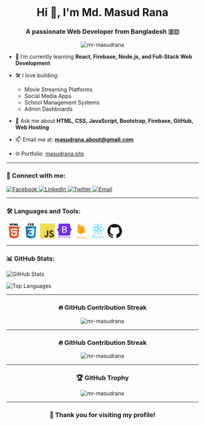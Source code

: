 <h1 align="center">Hi 👋, I'm Md. Masud Rana</h1>
<h3 align="center">A passionate Web Developer from Bangladesh 🇧🇩</h3>

<p align="center">
  <img src="https://komarev.com/ghpvc/?username=mr-masudrana&label=Profile%20views&color=0e75b6&style=flat" alt="mr-masudrana" />
</p>

- 🌱 I’m currently learning **React, Firebase, Node.js, and Full-Stack Web Development**

- 🛠️ I love building:
  - Movie Streaming Platforms  
  - Social Media Apps  
  - School Management Systems  
  - Admin Dashboards

- 💬 Ask me about **HTML, CSS, JavaScript, Bootstrap, Firebase, GitHub, Web Hosting**

- 📫 Email me at: **masudrana.about@gmail.com**

- 🌐 Portfolio: [masudrana.site](https://masudrana.site)

---

<h3 align="left">🔗 Connect with me:</h3>
<p align="left">
  <a href="https://facebook.com/mdmasudrana.fb" target="_blank">
    <img src="https://cdn-icons-png.flaticon.com/512/733/733547.png" alt="Facebook" height="30" width="30" />
  </a>
  <a href="https://linkedin.com/in/rana-mdmasud" target="_blank">
    <img src="https://cdn-icons-png.flaticon.com/512/174/174857.png" alt="LinkedIn" height="30" width="30" />
  </a>
  <a href="https://x.com/mr-masudrana" target="_blank">
    <img src="https://cdn-icons-png.flaticon.com/512/733/733579.png" alt="Twitter" height="30" width="30" />
  </a>
  <a href="mailto:masudrana.about@gmail.com">
    <img src="https://cdn-icons-png.flaticon.com/512/732/732200.png" alt="Email" height="30" width="30" />
  </a>
</p>

---

<h3 align="left">🛠️ Languages and Tools:</h3>
<p align="left">
  <img src="https://raw.githubusercontent.com/devicons/devicon/master/icons/html5/html5-original-wordmark.svg" alt="HTML5" width="40" height="40"/>
  <img src="https://raw.githubusercontent.com/devicons/devicon/master/icons/css3/css3-original-wordmark.svg" alt="CSS3" width="40" height="40"/>
  <img src="https://raw.githubusercontent.com/devicons/devicon/master/icons/javascript/javascript-original.svg" alt="JavaScript" width="40" height="40"/>
  <img src="https://raw.githubusercontent.com/devicons/devicon/master/icons/bootstrap/bootstrap-plain-wordmark.svg" alt="Bootstrap" width="40" height="40"/>
  <img src="https://raw.githubusercontent.com/devicons/devicon/master/icons/firebase/firebase-plain-wordmark.svg" alt="Firebase" width="40" height="40"/>
  <img src="https://raw.githubusercontent.com/devicons/devicon/master/icons/react/react-original-wordmark.svg" alt="React" width="40" height="40"/>
  <img src="https://raw.githubusercontent.com/devicons/devicon/master/icons/github/github-original.svg" alt="GitHub" width="40" height="40"/>
</p>

---

<h3>📊 GitHub Stats:</h3>

<p align="left">
  <img src="https://github-readme-stats.vercel.app/api?username=mr-masudrana&show_icons=true&locale=en&theme=algolia" alt="GitHub Stats" />
</p>

<p align="left">
  <img src="https://github-readme-stats.vercel.app/api/top-langs/?username=mr-masudrana&layout=compact&theme=algolia" alt="Top Languages" />
</p>

---

<h3 align="center">🔥 GitHub Contribution Streak</h3>

<p align="center">
  <img src="https://github-readme-streak-stats.herokuapp.com/?user=mr-masudrana&theme=algolia" alt="mr-masudrana" />
</p>

---

<h3 align="center">🔥 GitHub Contribution Streak</h3>

<p align="center">
  <img src="https://github-readme-streak-stats.herokuapp.com/?user=mr-masudrana&theme=algolia" alt="mr-masudrana" />
</p>

---

<h3 align="center">🏆 GitHub Trophy</h3>
<p align="center">
  <img src="https://github-profile-trophy.vercel.app/?username=mr-masudrana&theme=algolia" alt="mr-masudrana" />
</p>

---

<h3 align="center">🙏 Thank you for visiting my profile!</h3>
